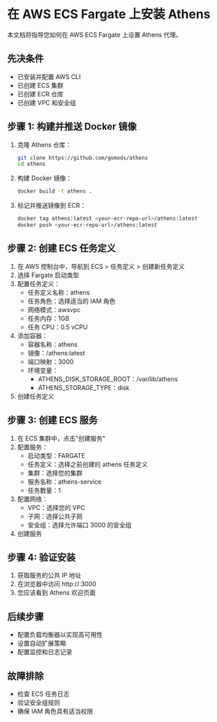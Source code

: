 # 在 AWS ECS Fargate 上安装 Athens

本文档将指导您如何在 AWS ECS Fargate 上设置 Athens 代理。

## 先决条件

- 已安装并配置 AWS CLI
- 已创建 ECS 集群
- 已创建 ECR 仓库
- 已创建 VPC 和安全组

## 步骤 1: 构建并推送 Docker 镜像

1. 克隆 Athens 仓库：
   ```bash
   git clone https://github.com/gomods/athens
   cd athens
   ```

2. 构建 Docker 镜像：
   ```bash
   docker build -t athens .
   ```

3. 标记并推送镜像到 ECR：
   ```bash
   docker tag athens:latest <your-ecr-repo-url>/athens:latest
   docker push <your-ecr-repo-url>/athens:latest
   ```

## 步骤 2: 创建 ECS 任务定义

1. 在 AWS 控制台中，导航到 ECS > 任务定义 > 创建新任务定义
2. 选择 Fargate 启动类型
3. 配置任务定义：
   - 任务定义名称：athens
   - 任务角色：选择适当的 IAM 角色
   - 网络模式：awsvpc
   - 任务内存：1GB
   - 任务 CPU：0.5 vCPU
4. 添加容器：
   - 容器名称：athens
   - 镜像：<your-ecr-repo-url>/athens:latest
   - 端口映射：3000
   - 环境变量：
     - ATHENS_DISK_STORAGE_ROOT：/var/lib/athens
     - ATHENS_STORAGE_TYPE：disk
5. 创建任务定义

## 步骤 3: 创建 ECS 服务

1. 在 ECS 集群中，点击"创建服务"
2. 配置服务：
   - 启动类型：FARGATE
   - 任务定义：选择之前创建的 athens 任务定义
   - 集群：选择您的集群
   - 服务名称：athens-service
   - 任务数量：1
3. 配置网络：
   - VPC：选择您的 VPC
   - 子网：选择公共子网
   - 安全组：选择允许端口 3000 的安全组
4. 创建服务

## 步骤 4: 验证安装

1. 获取服务的公共 IP 地址
2. 在浏览器中访问 http://<public-ip>:3000
3. 您应该看到 Athens 欢迎页面

## 后续步骤

- 配置负载均衡器以实现高可用性
- 设置自动扩展策略
- 配置监控和日志记录

## 故障排除

- 检查 ECS 任务日志
- 验证安全组规则
- 确保 IAM 角色具有适当权限